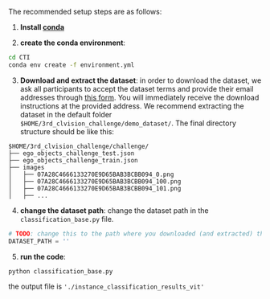 The recommended setup steps are as follows:

1. **Install [conda](https://docs.conda.io/projects/conda/en/latest/user-guide/install/download.html)** 

2. **create the conda environment**:
```bash
cd CTI
conda env create -f environment.yml
```

3. **Download and extract the dataset**: in order to download the dataset, we ask all participants to accept the dataset terms and provide their email addresses through [this form](https://forms.gle/kwB3CRKAxkiJWVQ57). 
You will immediately receive the download instructions at the provided address. We recommend extracting the dataset in the default folder `$HOME/3rd_clvision_challenge/demo_dataset/`.
The final directory structure should be like this:

```
$HOME/3rd_clvision_challenge/challenge/
├── ego_objects_challenge_test.json
├── ego_objects_challenge_train.json
├── images
│   ├── 07A28C4666133270E9D65BAB3BCBB094_0.png
│   ├── 07A28C4666133270E9D65BAB3BCBB094_100.png
│   ├── 07A28C4666133270E9D65BAB3BCBB094_101.png
│   ├── ...
```

4. **change the dataset path**:
change the dataset path in the ```classification_base.py``` file.
```python 
# TODO: change this to the path where you downloaded (and extracted) the dataset
DATASET_PATH = ''
```
5. **run the code**:
```bash
python classification_base.py
```
the output file is ``` './instance_classification_results_vit' ```
